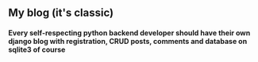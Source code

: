 ## My blog (it's classic)

#### Every self-respecting python backend developer should have their own django blog with registration, CRUD posts, comments and database on sqlite3 of course
